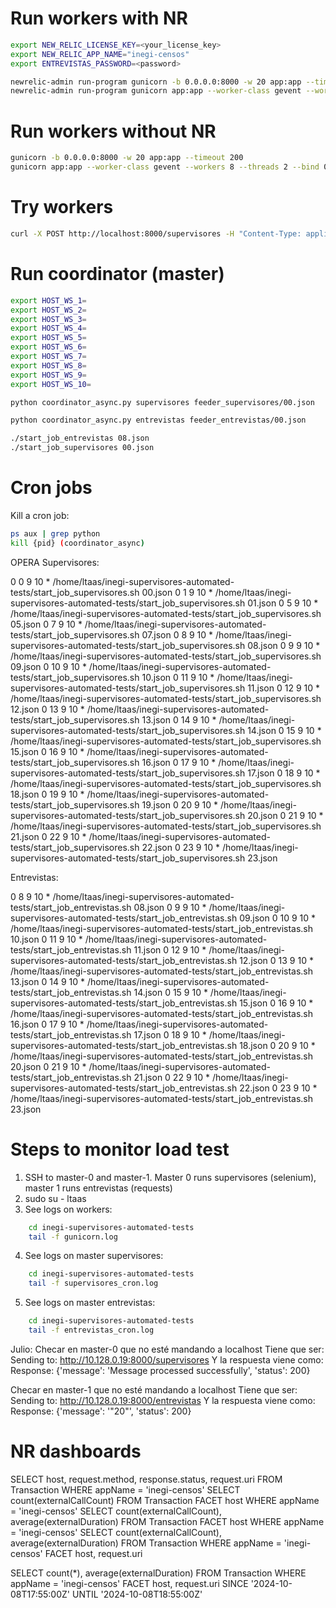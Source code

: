 # Run workers with NR

```sh
export NEW_RELIC_LICENSE_KEY=<your_license_key>
export NEW_RELIC_APP_NAME="inegi-censos"
export ENTREVISTAS_PASSWORD=<password>

newrelic-admin run-program gunicorn -b 0.0.0.0:8000 -w 20 app:app --timeout 200
newrelic-admin run-program gunicorn app:app --worker-class gevent --workers 8 --threads 2 --bind 0.0.0.0:8000 --timeout 300
```

# Run workers without NR
```sh
gunicorn -b 0.0.0.0:8000 -w 20 app:app --timeout 200
gunicorn app:app --worker-class gevent --workers 8 --threads 2 --bind 0.0.0.0:8000 --timeout 300
```

# Try workers
```sh
curl -X POST http://localhost:8000/supervisores -H "Content-Type: application/json" -d '{"username": "USUARIO.SIM10","file_name": "Eenvio_102111250_20240920_185657315_PVOLUMEN.zip","no_requests":1}'
```

# Run coordinator (master)
```sh
export HOST_WS_1=
export HOST_WS_2=
export HOST_WS_3=
export HOST_WS_4=
export HOST_WS_5=
export HOST_WS_6=
export HOST_WS_7=
export HOST_WS_8=
export HOST_WS_9=
export HOST_WS_10=

python coordinator_async.py supervisores feeder_supervisores/00.json

python coordinator_async.py entrevistas feeder_entrevistas/00.json

./start_job_entrevistas 08.json
./start_job_supervisores 00.json
```

# Cron jobs

Kill a cron job:
```sh
ps aux | grep python
kill {pid} (coordinator_async)
```

OPERA Supervisores:

0 0 9 10 * /home/ltaas/inegi-supervisores-automated-tests/start_job_supervisores.sh 00.json
0 1 9 10 * /home/ltaas/inegi-supervisores-automated-tests/start_job_supervisores.sh 01.json
0 5 9 10 * /home/ltaas/inegi-supervisores-automated-tests/start_job_supervisores.sh 05.json
0 7 9 10 * /home/ltaas/inegi-supervisores-automated-tests/start_job_supervisores.sh 07.json
0 8 9 10 * /home/ltaas/inegi-supervisores-automated-tests/start_job_supervisores.sh 08.json
0 9 9 10 * /home/ltaas/inegi-supervisores-automated-tests/start_job_supervisores.sh 09.json
0 10 9 10 * /home/ltaas/inegi-supervisores-automated-tests/start_job_supervisores.sh 10.json
0 11 9 10 * /home/ltaas/inegi-supervisores-automated-tests/start_job_supervisores.sh 11.json
0 12 9 10 * /home/ltaas/inegi-supervisores-automated-tests/start_job_supervisores.sh 12.json
0 13 9 10 * /home/ltaas/inegi-supervisores-automated-tests/start_job_supervisores.sh 13.json
0 14 9 10 * /home/ltaas/inegi-supervisores-automated-tests/start_job_supervisores.sh 14.json
0 15 9 10 * /home/ltaas/inegi-supervisores-automated-tests/start_job_supervisores.sh 15.json
0 16 9 10 * /home/ltaas/inegi-supervisores-automated-tests/start_job_supervisores.sh 16.json
0 17 9 10 * /home/ltaas/inegi-supervisores-automated-tests/start_job_supervisores.sh 17.json
0 18 9 10 * /home/ltaas/inegi-supervisores-automated-tests/start_job_supervisores.sh 18.json
0 19 9 10 * /home/ltaas/inegi-supervisores-automated-tests/start_job_supervisores.sh 19.json
0 20 9 10 * /home/ltaas/inegi-supervisores-automated-tests/start_job_supervisores.sh 20.json
0 21 9 10 * /home/ltaas/inegi-supervisores-automated-tests/start_job_supervisores.sh 21.json
0 22 9 10 * /home/ltaas/inegi-supervisores-automated-tests/start_job_supervisores.sh 22.json
0 23 9 10 * /home/ltaas/inegi-supervisores-automated-tests/start_job_supervisores.sh 23.json


Entrevistas:

0 8 9 10 * /home/ltaas/inegi-supervisores-automated-tests/start_job_entrevistas.sh 08.json
0 9 9 10 * /home/ltaas/inegi-supervisores-automated-tests/start_job_entrevistas.sh 09.json
0 10 9 10 * /home/ltaas/inegi-supervisores-automated-tests/start_job_entrevistas.sh 10.json
0 11 9 10 * /home/ltaas/inegi-supervisores-automated-tests/start_job_entrevistas.sh 11.json
0 12 9 10 * /home/ltaas/inegi-supervisores-automated-tests/start_job_entrevistas.sh 12.json
0 13 9 10 * /home/ltaas/inegi-supervisores-automated-tests/start_job_entrevistas.sh 13.json
0 14 9 10 * /home/ltaas/inegi-supervisores-automated-tests/start_job_entrevistas.sh 14.json
0 15 9 10 * /home/ltaas/inegi-supervisores-automated-tests/start_job_entrevistas.sh 15.json
0 16 9 10 * /home/ltaas/inegi-supervisores-automated-tests/start_job_entrevistas.sh 16.json
0 17 9 10 * /home/ltaas/inegi-supervisores-automated-tests/start_job_entrevistas.sh 17.json
0 18 9 10 * /home/ltaas/inegi-supervisores-automated-tests/start_job_entrevistas.sh 18.json
0 20 9 10 * /home/ltaas/inegi-supervisores-automated-tests/start_job_entrevistas.sh 20.json
0 21 9 10 * /home/ltaas/inegi-supervisores-automated-tests/start_job_entrevistas.sh 21.json
0 22 9 10 * /home/ltaas/inegi-supervisores-automated-tests/start_job_entrevistas.sh 22.json
0 23 9 10 * /home/ltaas/inegi-supervisores-automated-tests/start_job_entrevistas.sh 23.json


# Steps to monitor load test

1. SSH to master-0 and master-1. Master 0 runs supervisores (selenium), master 1 runs entrevistas (requests)
2. sudo su - ltaas
3. See logs on workers:
```sh
    cd inegi-supervisores-automated-tests
    tail -f gunicorn.log
```
4. See logs on master supervisores:
```sh
    cd inegi-supervisores-automated-tests
    tail -f supervisores_cron.log
```
5. See logs on master entrevistas:
```sh
    cd inegi-supervisores-automated-tests
    tail -f entrevistas_cron.log
```


Julio: 
Checar en master-0 que no esté mandando a localhost
Tiene que ser:
Sending to: http://10.128.0.19:8000/supervisores
Y la respuesta viene como:
Response: {'message': 'Message processed successfully', 'status': 200}

Checar en master-1 que no esté mandando a localhost
Tiene que ser:
Sending to: http://10.128.0.19:8000/entrevistas
Y la respuesta viene como:
Response: {'message': '"20"', 'status': 200}


# NR dashboards
SELECT host, request.method, response.status, request.uri FROM Transaction WHERE appName = 'inegi-censos' 
SELECT count(externalCallCount) FROM Transaction FACET host WHERE appName = 'inegi-censos' 
SELECT count(externalCallCount), average(externalDuration) FROM Transaction FACET host WHERE appName = 'inegi-censos' 
SELECT count(externalCallCount), average(externalDuration) FROM Transaction WHERE appName = 'inegi-censos' FACET host, request.uri

SELECT count(*), average(externalDuration) 
FROM Transaction 
WHERE appName = 'inegi-censos' 
FACET host, request.uri
SINCE '2024-10-08T17:55:00Z' UNTIL '2024-10-08T18:55:00Z'